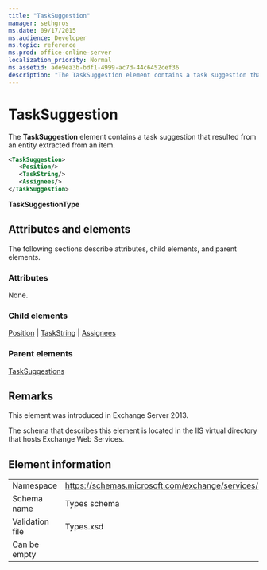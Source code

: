 ```yaml
---
title: "TaskSuggestion"
manager: sethgros
ms.date: 09/17/2015
ms.audience: Developer
ms.topic: reference
ms.prod: office-online-server
localization_priority: Normal
ms.assetid: ade9ea3b-bdf1-4999-ac7d-44c6452cef36
description: "The TaskSuggestion element contains a task suggestion that resulted from an entity extracted from an item."
---
```


# TaskSuggestion

The **TaskSuggestion** element contains a task suggestion that resulted from an entity extracted from an item. 
  
```XML
<TaskSuggestion>
   <Position/>
   <TaskString/>
   <Assignees/>
</TaskSuggestion>
```

**TaskSuggestionType**

## Attributes and elements

The following sections describe attributes, child elements, and parent elements.
  
### Attributes

None.
  
### Child elements

[Position](position.md) | [TaskString](taskstring.md) | [Assignees](assignees.md)
  
### Parent elements

[TaskSuggestions](tasksuggestions.md)
  
## Remarks

This element was introduced in Exchange Server 2013.
  
The schema that describes this element is located in the IIS virtual directory that hosts Exchange Web Services.
  
## Element information

|||
|:-----|:-----|
|Namespace  <br/> |https://schemas.microsoft.com/exchange/services/2006/types  <br/> |
|Schema name  <br/> |Types schema  <br/> |
|Validation file  <br/> |Types.xsd  <br/> |
|Can be empty  <br/> ||
   


